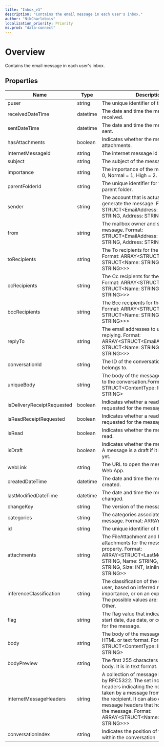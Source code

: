```yaml
---
title: "Inbox_v1"
description: "Contains the email message in each user's inbox."
author: "NikCharlebois"
localization_priority: Priority
ms.prod: "data-connect"
---
```


# Overview

Contains the email message in each user's inbox.

## Properties

| Name                       | Type     | Description                                                                                                                                                                                                                                                                                              |
| -------------------------- | -------- | -------------------------------------------------------------------------------------------------------------------------------------------------------------------------------------------------------------------------------------------------------------------------------------------------------- |
| puser                      | string   | The unique identifier of the user.  |
| receivedDateTime           | datetime | The date and time the message was received.                                                                                                                                                                                                                                                              |
| sentDateTime               | datetime | The date and time the message was sent.                                                                                                                                                                                                                                                                  |
| hasAttachments             | boolean  | Indicates whether the message has attachments.                                                                                                                                                                                                                                                           |
| internetMessageId          | string   | The internet message id                                                                                                                                                                                                                                                                                  |
| subject                    | string   | The subject of the message.                                                                                                                                                                                                                                                                              |
| importance                 | string   | The importance of the message: Low = 0, Normal = 1, High = 2.                                                                                                                                                                                                                                            |
| parentFolderId             | string   | The unique identifier for the message's parent folder.                                                                                                                                                                                                                                                   |
| sender                     | string   | The account that is actually used to generate the message. Format: STRUCT<EmailAddress: STRUCT<Name: STRING, Address: STRING>>                                                                                                                                                                           |
| from                       | string   | The mailbox owner and sender of the message. Format: STRUCT<EmailAddress: STRUCT<Name: STRING, Address: STRING>>                                                                                                                                                                                         |
| toRecipients               | string   | The To recipients for the message. Format: ARRAY<STRUCT<EmailAddress: STRUCT<Name: STRING, Address: STRING>>>                                                                                                                                                                                            |
| ccRecipients               | string   | The Cc recipients for the message. Format: ARRAY<STRUCT<EmailAddress: STRUCT<Name: STRING, Address: STRING>>>                                                                                                                                                                                            |
| bccRecipients              | string   | The Bcc recipients for the message. Format: ARRAY<STRUCT<EmailAddress: STRUCT<Name: STRING, Address: STRING>>>                                                                                                                                                                                           |
| replyTo                    | string   | The email addresses to use when replying. Format: ARRAY<STRUCT<EmailAddress: STRUCT<Name: STRING, Address: STRING>>>                                                                                                                                                                                     |
| conversationId             | string   | The ID of the conversation the email belongs to.                                                                                                                                                                                                                                                         |
| uniqueBody                 | string   | The body of the message that is unique to the conversation.Format: STRUCT<ContentType: INT32, Content: STRING>                                                                                                                                                                                           |
| isDeliveryReceiptRequested | boolean  | Indicates whether a read receipt is requested for the message.                                                                                                                                                                                                                                           |
| isReadReceiptRequested     | boolean  | Indicates whether a read receipt is requested for the message.                                                                                                                                                                                                                                           |
| isRead                     | boolean  | Indicates whether the message has been read.                                                                                                                                                                                                                                                             |
| isDraft                    | boolean  | Indicates whether the message is a draft. A message is a draft if it hasn't been sent yet.                                                                                                                                                                                                               |
| webLink                    | string   | The URL to open the message in Outlook Web App.                                                                                                                                                                                                                                                          |
| createdDateTime            | datetime | The date and time the message was created.                                                                                                                                                                                                                                                               |
| lastModifiedDateTime       | datetime | The date and time the message was last changed.                                                                                                                                                                                                                                                          |
| changeKey                  | string   | The version of the message.                                                                                                                                                                                                                                                                              |
| categories                 | string   | The categories associated with the message. Format: ARRAY<STRING>                                                                                                                                                                                                                                        |
| id                         | string   | The unique identifier of the message.                                                                                                                                                                                                                                                                    |
| attachments                | string   | The FileAttachment and ItemAttachment attachments for the message. Navigation property. Format: ARRAY<STRUCT<LastModifiedDateTime: STRING, Name: STRING, ContentType: STRING, Size: INT, IsInline: BOOLEAN, Id: STRING>>                                                                                 |
| inferenceClassification    | string   | The classification of the message for the user, based on inferred relevance or importance, or on an explicit override. The possible values are: Focused or Other.                                                                                                                                        |
| flag                       | string   | The flag value that indicates the status, start date, due date, or completion date for the message.                                                                                                                                                                                                      |
| body                       | string   | The body of the message. It can be in HTML or text format. Format: STRUCT<ContentType: INT32, Content: STRING>                                                                                                                                                                                           |
| bodyPreview                | string   | The first 255 characters of the message body. It is in text format.                                                                                                                                                                                                                                      |
| internetMessageHeaders     | string   | A collection of message headers defined by RFC5322. The set includes message headers indicating the network path taken by a message from the sender to the recipient. It can also contain custom message headers that hold app data for the message. Format: ARRAY<STRUCT<Name: STRING, Value: STRING>>> |
| conversationIndex          | string   | Indicates the position of the message within the conversation                                                                                                                                                                                                                                            |
